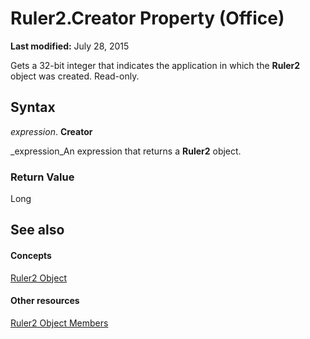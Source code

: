 
# Ruler2.Creator Property (Office)

 **Last modified:** July 28, 2015

Gets a 32-bit integer that indicates the application in which the  **Ruler2** object was created. Read-only.

## Syntax

 _expression_. **Creator**

 _expression_An expression that returns a  **Ruler2** object.


### Return Value

Long


## See also


#### Concepts


 [Ruler2 Object](a1632624-cdae-08db-4b5d-78311dbb224a.md)
#### Other resources


 [Ruler2 Object Members](f9cc2d59-b8be-a23b-1b74-6a9552358cf5.md)
